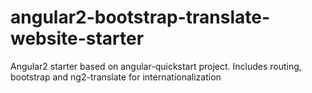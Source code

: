 # angular2-bootstrap-translate-website-starter
Angular2 starter based on angular-quickstart project. Includes routing, bootstrap and ng2-translate for internationalization

